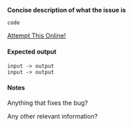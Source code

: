 **Concise description of what the issue is**

```
code
```

[Attempt This Online!][1]

  [1]: <link to ATO>

#### Expected output

```
input -> output
input -> output
```

#### Notes

Anything that fixes the bug?

Any other relevant information?
